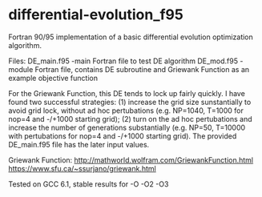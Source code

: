 # differential-evolution_f95
Fortran 90/95 implementation of a basic differential evolution optimization algorithm.

Files:
DE_main.f95       -main Fortran file to test DE algorithm
DE_mod.f95        -module Fortran file, contains DE subroutine and Griewank Function as an example objective function

For the Griewank Function, this DE tends to lock up fairly quickly. I have found two successful strategies: (1) increase the grid size sunstantially to avoid grid lock, without ad hoc pertubations (e.g. NP=1040, T=1000 for nop=4 and -/+1000 starting grid); (2) turn on the ad hoc pertubations and increase the number of generations substantially (e.g. NP=50, T=10000 with pertubations for nop=4 and -/+1000 starting grid). The provided DE_main.f95 file has the later input values.

Griewank Function:
http://mathworld.wolfram.com/GriewankFunction.html
https://www.sfu.ca/~ssurjano/griewank.html

Tested on GCC 6.1, stable results for -O -O2 -O3
